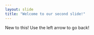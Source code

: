 ```yaml
---
layout: slide
title: "Welcome to our second slide!"
---
```

New to this!
Use the left arrow to go back!
